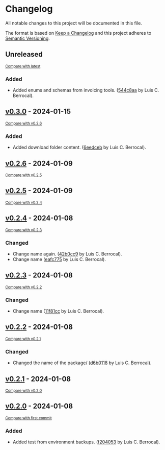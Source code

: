 # Changelog

All notable changes to this project will be documented in this file.

The format is based on [Keep a Changelog](http://keepachangelog.com/en/1.0.0/)
and this project adheres to [Semantic Versioning](http://semver.org/spec/v2.0.0.html).

<!-- insertion marker -->
## Unreleased

<small>[Compare with latest](https://github.com/luiscberrocal/gdrive-pydantic-wrapper/compare/v0.3.0...HEAD)</small>

### Added

- Added enums and schemas from invoicing tools. ([544c8aa](https://github.com/luiscberrocal/gdrive-pydantic-wrapper/commit/544c8aa85e6146ceaa47535d930aaa37415466d3) by Luis C. Berrocal).

<!-- insertion marker -->
## [v0.3.0](https://github.com/luiscberrocal/gdrive-pydantic-wrapper/releases/tag/v0.3.0) - 2024-01-15

<small>[Compare with v0.2.6](https://github.com/luiscberrocal/gdrive-pydantic-wrapper/compare/v0.2.6...v0.3.0)</small>

### Added

- Added download folder content. ([6eedceb](https://github.com/luiscberrocal/gdrive-pydantic-wrapper/commit/6eedcebf9f59ce5ced3e70c94040fa4491cea09f) by Luis C. Berrocal).

## [v0.2.6](https://github.com/luiscberrocal/gdrive-pydantic-wrapper/releases/tag/v0.2.6) - 2024-01-09

<small>[Compare with v0.2.5](https://github.com/luiscberrocal/gdrive-pydantic-wrapper/compare/v0.2.5...v0.2.6)</small>

## [v0.2.5](https://github.com/luiscberrocal/gdrive-pydantic-wrapper/releases/tag/v0.2.5) - 2024-01-09

<small>[Compare with v0.2.4](https://github.com/luiscberrocal/gdrive-pydantic-wrapper/compare/v0.2.4...v0.2.5)</small>

## [v0.2.4](https://github.com/luiscberrocal/gdrive-pydantic-wrapper/releases/tag/v0.2.4) - 2024-01-08

<small>[Compare with v0.2.3](https://github.com/luiscberrocal/gdrive-pydantic-wrapper/compare/v0.2.3...v0.2.4)</small>

### Changed

- Change name again. ([42b0cc9](https://github.com/luiscberrocal/gdrive-pydantic-wrapper/commit/42b0cc92cffc06ab6da39d23657079d20496cf2d) by Luis C. Berrocal).
- Change name ([eafc775](https://github.com/luiscberrocal/gdrive-pydantic-wrapper/commit/eafc775ecdfc86d90860c3f488474f10bee0d78e) by Luis C. Berrocal).

## [v0.2.3](https://github.com/luiscberrocal/gdrive-pydantic-wrapper/releases/tag/v0.2.3) - 2024-01-08

<small>[Compare with v0.2.2](https://github.com/luiscberrocal/gdrive-pydantic-wrapper/compare/v0.2.2...v0.2.3)</small>

### Changed

- Change name ([11f81cc](https://github.com/luiscberrocal/gdrive-pydantic-wrapper/commit/11f81cc9bfc231f3d8dd62393df4adbdf7180944) by Luis C. Berrocal).

## [v0.2.2](https://github.com/luiscberrocal/gdrive-pydantic-wrapper/releases/tag/v0.2.2) - 2024-01-08

<small>[Compare with v0.2.1](https://github.com/luiscberrocal/gdrive-pydantic-wrapper/compare/v0.2.1...v0.2.2)</small>

### Changed

- Changed the name of the package/ ([d6b0118](https://github.com/luiscberrocal/gdrive-pydantic-wrapper/commit/d6b01185ffe25b7d652e223b809e43070448377a) by Luis C. Berrocal).

## [v0.2.1](https://github.com/luiscberrocal/gdrive-pydantic-wrapper/releases/tag/v0.2.1) - 2024-01-08

<small>[Compare with v0.2.0](https://github.com/luiscberrocal/gdrive-pydantic-wrapper/compare/v0.2.0...v0.2.1)</small>

## [v0.2.0](https://github.com/luiscberrocal/gdrive-pydantic-wrapper/releases/tag/v0.2.0) - 2024-01-08

<small>[Compare with first commit](https://github.com/luiscberrocal/gdrive-pydantic-wrapper/compare/2acda95dbcb924904a7a5a8ba90cb21e4ba3e35b...v0.2.0)</small>

### Added

- Added test from environment backups. ([f204053](https://github.com/luiscberrocal/gdrive-pydantic-wrapper/commit/f204053044606f9cbd8a2df28ee21e7a3481a1a0) by Luis C. Berrocal).

